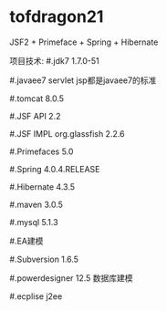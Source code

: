 tofdragon21
===========

JSF2 + Primeface + Spring + Hibernate

项目技术:
#.jdk7  1.7.0-51

#.javaee7  servlet jsp都是javaee7的标准

#.tomcat 8.0.5

#.JSF API 2.2

#.JSF IMPL  org.glassfish  2.2.6

#.Primefaces 5.0

#.Spring 4.0.4.RELEASE

#.Hibernate 4.3.5




#.maven 3.0.5

#.mysql  5.1.3

#.EA建模

#.Subversion 1.6.5

#.powerdesigner 12.5 数据库建模

#.ecplise j2ee

